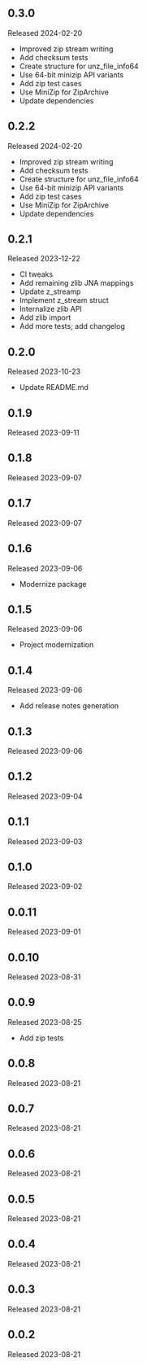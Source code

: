 ## 0.3.0

Released 2024-02-20

  - Improved zip stream writing
  - Add checksum tests
  - Create structure for unz_file_info64
  - Use 64-bit minizip API variants
  - Add zip test cases
  - Use MiniZip for ZipArchive
  - Update dependencies

## 0.2.2

Released 2024-02-20

  - Improved zip stream writing
  - Add checksum tests
  - Create structure for unz_file_info64
  - Use 64-bit minizip API variants
  - Add zip test cases
  - Use MiniZip for ZipArchive
  - Update dependencies

## 0.2.1

Released 2023-12-22

  - CI tweaks
  - Add remaining zlib JNA mappings
  - Update z_streamp
  - Implement z_stream struct
  - Internalize zlib API
  - Add zlib import
  - Add more tests; add changelog

## 0.2.0

Released 2023-10-23

  - Update README.md

## 0.1.9

Released 2023-09-11


## 0.1.8

Released 2023-09-07


## 0.1.7

Released 2023-09-07


## 0.1.6

Released 2023-09-06

  - Modernize package

## 0.1.5

Released 2023-09-06

  - Project modernization

## 0.1.4

Released 2023-09-06

  - Add release notes generation

## 0.1.3

Released 2023-09-06


## 0.1.2

Released 2023-09-04


## 0.1.1

Released 2023-09-03


## 0.1.0

Released 2023-09-02


## 0.0.11

Released 2023-09-01


## 0.0.10

Released 2023-08-31


## 0.0.9

Released 2023-08-25

  - Add zip tests

## 0.0.8

Released 2023-08-21


## 0.0.7

Released 2023-08-21


## 0.0.6

Released 2023-08-21


## 0.0.5

Released 2023-08-21


## 0.0.4

Released 2023-08-21


## 0.0.3

Released 2023-08-21


## 0.0.2

Released 2023-08-21


